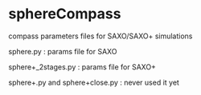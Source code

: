 # sphereCompass
compass parameters files for SAXO/SAXO+ simulations

sphere.py : params file for SAXO

sphere+_2stages.py : params file for SAXO+

sphere+.py and sphere+close.py : never used it yet

